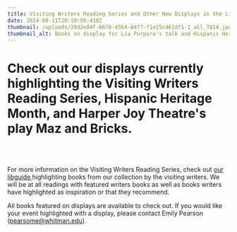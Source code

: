 ```yaml
---
title: Visiting Writers Reading Series and Other New Displays in the Library
date: 2024-09-11T20:19:59.410Z
thumbnail: /uploads/29d2e94f-6670-45b4-84f7-f1e25c461df1-1_all_7814.jpg
thumbnail_alt: Books on display for Lia Purpura's talk and Hispanic Heritage Month
---
```

# Check out our displays currently highlighting the Visiting Writers Reading Series, Hispanic Heritage Month, and Harper Joy Theatre's play Maz and Bricks.

<br>

<br>

For more information on the Visiting Writers Reading Series, check out [our libguide ](https://libguides.whitman.edu/vwrs)highlighting books from our collection by the visiting writers. We will be at all readings with featured writers books as well as books writers have highlighted as inspiration or that they recommend. 

All books featured on displays are available to check out. If you would like your event highlighted with a display, please contact Emily Pearson (pearsome@whitman.edu).